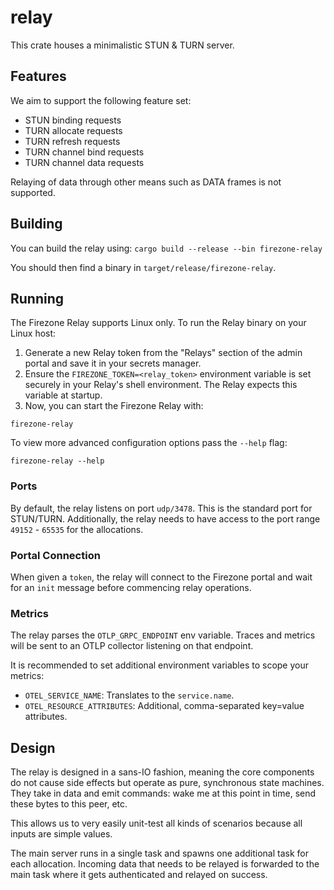 # relay

This crate houses a minimalistic STUN & TURN server.

## Features

We aim to support the following feature set:

- STUN binding requests
- TURN allocate requests
- TURN refresh requests
- TURN channel bind requests
- TURN channel data requests

Relaying of data through other means such as DATA frames is not supported.

## Building

You can build the relay using: `cargo build --release --bin firezone-relay`

You should then find a binary in `target/release/firezone-relay`.

## Running

The Firezone Relay supports Linux only. To run the Relay binary on your Linux
host:

1. Generate a new Relay token from the "Relays" section of the admin portal and
   save it in your secrets manager.
1. Ensure the `FIREZONE_TOKEN=<relay_token>` environment variable is set
   securely in your Relay's shell environment. The Relay expects this variable
   at startup.
1. Now, you can start the Firezone Relay with:

```
firezone-relay
```

To view more advanced configuration options pass the `--help` flag:

```
firezone-relay --help
```

### Ports

By default, the relay listens on port `udp/3478`. This is the standard port for
STUN/TURN. Additionally, the relay needs to have access to the port range
`49152` - `65535` for the allocations.

### Portal Connection

When given a `token`, the relay will connect to the Firezone portal and wait for
an `init` message before commencing relay operations.

### Metrics

The relay parses the `OTLP_GRPC_ENDPOINT` env variable.
Traces and metrics will be sent to an OTLP collector listening on that endpoint.

It is recommended to set additional environment variables to scope your metrics:

- `OTEL_SERVICE_NAME`: Translates to the `service.name`.
- `OTEL_RESOURCE_ATTRIBUTES`: Additional, comma-separated key=value attributes.

## Design

The relay is designed in a sans-IO fashion, meaning the core components do not
cause side effects but operate as pure, synchronous state machines. They take in
data and emit commands: wake me at this point in time, send these bytes to this
peer, etc.

This allows us to very easily unit-test all kinds of scenarios because all
inputs are simple values.

The main server runs in a single task and spawns one additional task for each
allocation. Incoming data that needs to be relayed is forwarded to the main task
where it gets authenticated and relayed on success.

